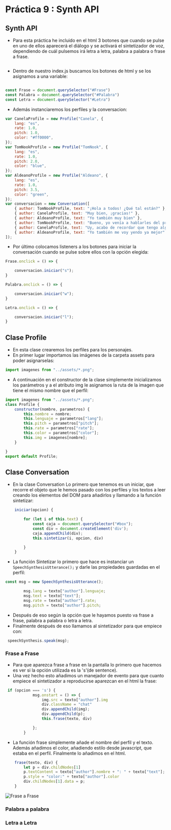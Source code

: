 # Práctica 9 : Synth API

## Synth API
* Para esta práctica he incluido en el html 3 botones que cuando se pulse en uno de ellos aparecerá el diálogo y se activará el sintetizador de voz, dependiendo de cuál pulsemos irá letra a letra, palabra a palabra o frase a frase.
```html

``` 
* Dentro de nuestro index.js buscamos los botones de html y se los asignamos a una variable:
```javascript

const Frase = document.querySelector("#Frase")
const Palabra = document.querySelector("#Palabra")
const Letra = document.querySelector("#Letra")
```
* Además instanciaremos los perfiles y la conversacion:
```javascript
var CanelaProfile = new Profile("Canela", {
    lang: "es",
    rate: 1.0,
    pitch: 1.0,
    color: "#ff0000",
});
var TomNookProfile = new Profile("TomNook", {
    lang: "es",
    rate: 1.0,
    pitch: 2.0,
    color: "blue",
});
var AldeanoProfile = new Profile("Aldeano", {
    lang: "es",
    rate: 1.0,
    pitch: 3.5,
    color: "green",
});
var conversacion = new Conversation([
    { author: TomNookProfile, text: "¡Hola a todos! ¿Qué tal están?" },
    { author: CanelaProfile, text: "Muy bien, ¡gracias!" },
    { author: AldeanoProfile, text: "Yo también muy bien" },
    { author: TomNookProfile, text: "Bueno, yo venía a hablarles del precio del alquiler" },
    { author: CanelaProfile, text: "Uy, acabo de recordar que tengo algo que hacer" },
    { author: AldeanoProfile, text: "Yo también me voy yendo ya mejor" },
]);
```
* Por último colocamos listeners a los botones para iniciar la conversación cuando se pulse sobre ellos con la opción elegida:
```javascript
Frase.onclick = () => {

    conversacion.iniciar("s");
}

Palabra.onclick = () => {

    conversacion.iniciar("w");
}

Letra.onclick = () => {

    conversacion.iniciar("l");
}
```
##  Clase Profile
* En esta clase crearemos los perfiles para los personajes.
* En primer lugar importamos las imágenes de la carpeta assets para poder asignarselas:
```javascript
import imagenes from "../assets/*.png";
```
* A continuación en el constructor de la clase simplemente inicializamos los parámetros y a el atributo img le asignamos la ruta de la imagen que tiene el mismo nombre que el perfil:
```javascript
import imagenes from "../assets/*.png";
class Profile {
    constructor(nombre, parametros) {
        this.nombre = nombre;
        this.lenguaje = parametros["lang"];
        this.pitch = parametros["pitch"];
        this.rate = parametros["rate"];
        this.color = parametros["color"];
        this.img = imagenes[nombre];
    }

}
export default Profile;
```

## Clase Conversation
* En la clase Conversation Lo primero que tenemos es un iniciar, que recorre el objeto que le hemos pasado con los perfiles y los textos a leer creando los elementos del DOM para añadirlos y llamando a la función sintetizar:
```javascript
    iniciar(opcion) {

        for (let i of this.text) {
            const caja = document.querySelector("#box");
            const div = document.createElement('div');
            caja.appendChild(div);
            this.sintetizar(i, opcion, div)

        }
    }

```
* La función Sintetizar lo primero que hace es instanciar un ```SpeechSynthesisUtterance();``` y darle las propiedades guardadas en el perfil:
```javascript
const msg = new SpeechSynthesisUtterance();

        msg.lang = texto["author"].lenguaje;
        msg.text = texto["text"];
        msg.rate = texto["author"].rate;
        msg.pitch = texto["author"].pitch;

```
* Después de eso según la opción que le hayamos puesto va frase a frase, palabra a palabra o letra a letra.
* Finalmente después de eso llamamos al sintetizador para que empiece con:
```javascript
 speechSynthesis.speak(msg);
``` 
### Frase a Frase
* Para que aparezca frase a frase en la pantalla lo primero que hacemos es ver si la opción utilizada es la 's'(de sentence).
* Una vez hecho esto añadimos un manejador de evento para que cuanto empiece el sintetizador a reproducirse aparezcan en el html la frase:
```javascript
 if (opcion === 's') {
            msg.onstart = () => {
                img.src = texto["author"].img
                div.className = "chat"
                div.appendChild(img);
                div.appendChild(p);
                this.frase(texto, div)

            };
        }
```
* La función frase simplemente añade el nombre del perfil y el texto. Además añadimos el color, añadiendo estilo desde javascript, que estaba en el perfil. Finalmente lo añadimos en el html.
```javascript
    frase(texto, div) {
        let p = div.childNodes[1]
        p.textContent = texto["author"].nombre + ": " + texto["text"];
        p.style = "color:" + texto["author"].color
        div.childNodes[1].data = p;
    }
```
![Frase a Frase]()
### Palabra a palabra
### Letra a Letra
